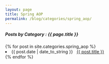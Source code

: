 ```yaml
---
layout: page
title: Spring AOP
permalink: /blog/categories/spring_aop/
---
```


<h5> Posts by Category : {{ page.title }} </h5>

<div class="card">
{% for post in site.categories.spring_aop %}
 <li class="category-posts"><span>{{ post.date | date_to_string }}</span> &nbsp; <a href="{{ post.url }}">{{ post.title }}</a></li>
{% endfor %}
</div>
